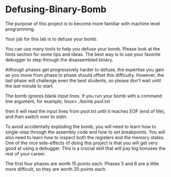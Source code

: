 # Defusing-Binary-Bomb
The purpose of this project is to become more familiar with machine level programming.


  Your job for this lab is to defuse your bomb.
  
  You can use many tools to help you defuse your bomb. Please look at the hints section for some tips and ideas. The
best way is to use your favorite debugger to step through the disassembled binary.

  Although phases get progressively harder to defuse, the expertise you gain as you move from phase to phase should
offset this difficulty. However, the last phase will challenge even the best students, so please don’t wait until the last
minute to start.

  The bomb ignores blank input lines. If you run your bomb with a command line argument, for example,
linux> ./bomb psol.txt

then it will read the input lines from psol.txt until it reaches EOF (end of file), and then switch over to stdin.

  To avoid accidentally exploding the bomb, you will need to learn how to single-step through the assembly code and
how to set breakpoints. You will also need to learn how to inspect both the registers and the memory states. One of
the nice side-effects of doing this project is that you will get very good at using a debugger. This is a crucial skill
that will pay big bonuses the rest of your career.

  The first four phases are worth 15 points each. Phases 5 and 6 are a little more difficult, so they are worth 20 points
each.
